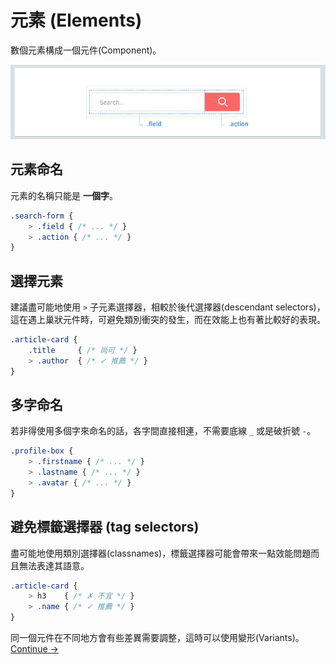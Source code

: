 # 元素 (Elements)

數個元素構成一個元件(Component)。

<!-- Elements are things inside your component. -->

![](images/component-elements.png)

## 元素命名

元素的名稱只能是 **一個字**。

<!-- Each component may have elements. They should have classes that are only one word. -->

~~~scss
.search-form {
	> .field { /* ... */ }
	> .action { /* ... */ }
}
~~~

## 選擇元素

建議盡可能地使用 `>` 子元素選擇器，相較於後代選擇器(descendant selectors)，這在遇上巢狀元件時，可避免類別衝突的發生，而在效能上也有著比較好的表現。

<!-- Prefer to use the `>` child selector whenever possible. This prevents bleeding through nested components, and performs better than descendant selectors. -->

~~~scss
.article-card {
	.title     { /* 尚可 */ }
	> .author  { /* ✓ 推薦 */ }
}
~~~

## 多字命名

若非得使用多個字來命名的話，各字間直接相連，不需要底線 `_` 或是破折號 `-`。

<!-- For those that need two or more words, concatenate them without dashes or underscores. -->

~~~scss
.profile-box {
	> .firstname { /* ... */ }
	> .lastname { /* ... */ }
	> .avatar { /* ... */ }
}
~~~

## 避免標籤選擇器 (tag selectors)

盡可能地使用類別選擇器(classnames)，標籤選擇器可能會帶來一點效能問題而且無法表達其語意。

<!-- Use classnames whenever possible. Tag selectors are fine, but they may come at a small performance penalty and may not be as descriptive. -->

~~~scss
.article-card {
	> h3    { /* ✗ 不宜 */ }
	> .name { /* ✓ 推薦 */ }
}
~~~

同一個元件在不同地方會有些差異需要調整，這時可以使用變形(Variants)。
[Continue →](variants.md)

<!-- Not all elements should always look the same. Variants can help. -->